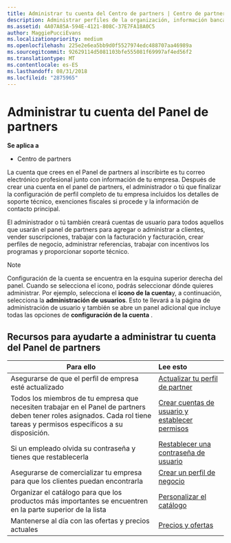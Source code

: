 ```yaml
---
title: Administrar tu cuenta del Centro de partners | Centro de partners
description: Administrar perfiles de la organización, información bancaria y fiscal y los usuarios.
ms.assetid: 4A07A85A-594E-4121-808C-37E7FA18A0C5
author: MaggiePucciEvans
ms.localizationpriority: medium
ms.openlocfilehash: 225e2e6ea5bb9d0f5527974edc488707aa46989a
ms.sourcegitcommit: 92629114d5081103bfe555081f69997af4ed56f2
ms.translationtype: MT
ms.contentlocale: es-ES
ms.lasthandoff: 08/31/2018
ms.locfileid: "2875965"
---
```

# <a name="manage-your-partner-dashboard-account"></a>Administrar tu cuenta del Panel de partners

**Se aplica a**

-  Centro de partners

La cuenta que crees en el Panel de partners al inscribirte es tu correo electrónico profesional junto con información de tu empresa. Después de crear una cuenta en el panel de partners, el administrador o tú que finalizar la configuración de perfil completo de tu empresa incluidos los detalles de soporte técnico, exenciones fiscales si procede y la información de contacto principal. 

El administrador o tú también creará cuentas de usuario para todos aquellos que usarán el panel de partners para agregar o administrar a clientes, vender suscripciones, trabajar con la facturación y facturación, crear perfiles de negocio, administrar referencias, trabajar con incentivos los programas y proporcionar soporte técnico.

>[!NOTE]
>Configuración de la cuenta se encuentra en la esquina superior derecha del panel. Cuando se selecciona el icono, podrás seleccionar dónde quieres administrar. Por ejemplo, selecciona el **icono de la cuenta**y, a continuación, selecciona la **administración de usuarios**. Esto te llevará a la página de administración de usuario y también se abre un panel adicional que incluye todas las opciones de **configuración de la cuenta** .


## <a name="resources-to-help-you-manage-your-partner-dashboard-account"></a>Recursos para ayudarte a administrar tu cuenta del Panel de partners

|**Para ello**   |**Lee esto**   |
|-----------------------|:-----------------------|
|Asegurarse de que el perfil de empresa esté actualizado   |[Actualizar tu perfil de partner](update-your-partner-profile.md)|
|Todos los miembros de tu empresa que necesiten trabajar en el Panel de partners deben tener roles asignados. Cada rol tiene tareas y permisos específicos a su disposición.|[Crear cuentas de usuario y establecer permisos](create-user-accounts-and-set-permissions.md)|
|Si un empleado olvida su contraseña y tienes que restablecerla  |[Restablecer una contraseña de usuario](reset-a-user-password.md)|
|Asegurarse de comercializar tu empresa para que los clientes puedan encontrarla   |[Crear un perfil de negocio](create-a-marketing-profile.md)|
|Organizar el catálogo para que los productos más importantes se encuentren en la parte superior de la lista   |[Personalizar el catálogo](customize-the-catalog.md)|
|Mantenerse al día con las ofertas y precios actuales   |[Precios y ofertas](pricing-and-offers.md)|













 

 



